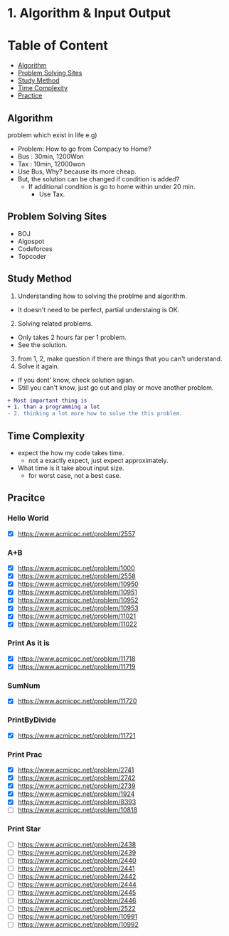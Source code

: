 # 1. Algorithm & Input Output

Table of Content
================

* [Algorithm](#algorithm)
* [Problem Solving Sites](#problem-solving-sites)
* [Study Method](#study-method)
* [Time Complexity](#time-complexity)
* [Practice](#practice)



## Algorithm
problem which exist in life
e.g)
- Problem: How to go from Compacy to Home?
 - Bus : 30min, 1200Won
 - Tax : 10min, 12000won
- Use Bus, Why? because its more cheap.
- But, the solution can be changed if condition is added?
  - If additional condition is go to home within under 20 min.
    - Use Tax.


## Problem Solving Sites
- BOJ
- Algospot
- Codeforces
- Topcoder

## Study Method
1. Understanding how to solving the problme and algorithm.
  - It doesn't need to be perfect, partial understaing is OK.
2. Solving related problems.
  - Only takes 2 hours far per 1 problem.
  - See the solution.
3. from 1, 2, make question if there are things that you can't understand.
4. Solve it again.
  - If you dont' know, check solution agian.
  - Still you can't know, just go out and play or move another problem.

``` diff
+ Most important thing is
+ 1. than a programming a lot
- 2. thinking a lot more how to solve the this problem.
```


## Time Complexity
- expect the how my code takes time.
  - not a exactly expect, just expect approximately.
- What time is it take about input size.
  - for worst case, not a best case.


## Pracitce
### Hello World
- [x] https://www.acmicpc.net/problem/2557

### A+B
- [x] https://www.acmicpc.net/problem/1000
- [x] https://www.acmicpc.net/problem/2558
- [x] https://www.acmicpc.net/problem/10950
- [x] https://www.acmicpc.net/problem/10951
- [x] https://www.acmicpc.net/problem/10952
- [x] https://www.acmicpc.net/problem/10953
- [x] https://www.acmicpc.net/problem/11021
- [x] https://www.acmicpc.net/problem/11022

### Print As it is
- [x] https://www.acmicpc.net/problem/11718
- [x] https://www.acmicpc.net/problem/11719

### SumNum
- [x] https://www.acmicpc.net/problem/11720

### PrintByDivide
- [x] https://www.acmicpc.net/problem/11721

### Print Prac
- [x] https://www.acmicpc.net/problem/2741
- [x] https://www.acmicpc.net/problem/2742
- [x] https://www.acmicpc.net/problem/2739
- [x] https://www.acmicpc.net/problem/1924
- [x] https://www.acmicpc.net/problem/8393
- [ ] https://www.acmicpc.net/problem/10818

### Print Star

- [ ] https://www.acmicpc.net/problem/2438
- [ ] https://www.acmicpc.net/problem/2439
- [ ] https://www.acmicpc.net/problem/2440
- [ ] https://www.acmicpc.net/problem/2441
- [ ] https://www.acmicpc.net/problem/2442
- [ ] https://www.acmicpc.net/problem/2444
- [ ] https://www.acmicpc.net/problem/2445
- [ ] https://www.acmicpc.net/problem/2446
- [ ] https://www.acmicpc.net/problem/2522
- [ ] https://www.acmicpc.net/problem/10991
- [ ] https://www.acmicpc.net/problem/10992
